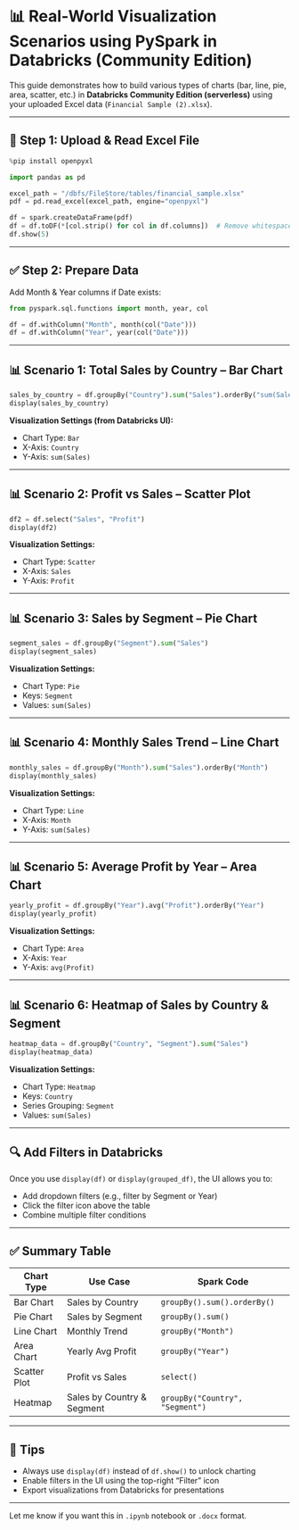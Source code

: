 
# 📊 Real-World Visualization Scenarios using PySpark in Databricks (Community Edition)

This guide demonstrates how to build various types of charts (bar, line, pie, area, scatter, etc.) in **Databricks Community Edition (serverless)** using your uploaded Excel data (`Financial Sample (2).xlsx`).

---

## 📁 Step 1: Upload & Read Excel File

```python
%pip install openpyxl
```

```python
import pandas as pd

excel_path = "/dbfs/FileStore/tables/financial_sample.xlsx"
pdf = pd.read_excel(excel_path, engine="openpyxl")
```

```python
df = spark.createDataFrame(pdf)
df = df.toDF(*[col.strip() for col in df.columns])  # Remove whitespace from column names
df.show(5)
```

---

## ✅ Step 2: Prepare Data

Add Month & Year columns if Date exists:

```python
from pyspark.sql.functions import month, year, col

df = df.withColumn("Month", month(col("Date")))
df = df.withColumn("Year", year(col("Date")))
```

---

## 📊 Scenario 1: Total Sales by Country – Bar Chart

```python
sales_by_country = df.groupBy("Country").sum("Sales").orderBy("sum(Sales)", ascending=False)
display(sales_by_country)
```

**Visualization Settings (from Databricks UI):**
- Chart Type: `Bar`
- X-Axis: `Country`
- Y-Axis: `sum(Sales)`

---

## 📊 Scenario 2: Profit vs Sales – Scatter Plot

```python
df2 = df.select("Sales", "Profit")
display(df2)
```

**Visualization Settings:**
- Chart Type: `Scatter`
- X-Axis: `Sales`
- Y-Axis: `Profit`

---

## 📊 Scenario 3: Sales by Segment – Pie Chart

```python
segment_sales = df.groupBy("Segment").sum("Sales")
display(segment_sales)
```

**Visualization Settings:**
- Chart Type: `Pie`
- Keys: `Segment`
- Values: `sum(Sales)`

---

## 📊 Scenario 4: Monthly Sales Trend – Line Chart

```python
monthly_sales = df.groupBy("Month").sum("Sales").orderBy("Month")
display(monthly_sales)
```

**Visualization Settings:**
- Chart Type: `Line`
- X-Axis: `Month`
- Y-Axis: `sum(Sales)`

---

## 📊 Scenario 5: Average Profit by Year – Area Chart

```python
yearly_profit = df.groupBy("Year").avg("Profit").orderBy("Year")
display(yearly_profit)
```

**Visualization Settings:**
- Chart Type: `Area`
- X-Axis: `Year`
- Y-Axis: `avg(Profit)`

---

## 📊 Scenario 6: Heatmap of Sales by Country & Segment

```python
heatmap_data = df.groupBy("Country", "Segment").sum("Sales")
display(heatmap_data)
```

**Visualization Settings:**
- Chart Type: `Heatmap`
- Keys: `Country`
- Series Grouping: `Segment`
- Values: `sum(Sales)`

---

## 🔍 Add Filters in Databricks

Once you use `display(df)` or `display(grouped_df)`, the UI allows you to:

- Add dropdown filters (e.g., filter by Segment or Year)
- Click the filter icon above the table
- Combine multiple filter conditions

---

## ✅ Summary Table

| Chart Type | Use Case | Spark Code |
|------------|----------|------------|
| Bar Chart | Sales by Country | `groupBy().sum().orderBy()` |
| Pie Chart | Sales by Segment | `groupBy().sum()` |
| Line Chart | Monthly Trend | `groupBy("Month")` |
| Area Chart | Yearly Avg Profit | `groupBy("Year")` |
| Scatter Plot | Profit vs Sales | `select()` |
| Heatmap | Sales by Country & Segment | `groupBy("Country", "Segment")` |

---

## 🚀 Tips
- Always use `display(df)` instead of `df.show()` to unlock charting
- Enable filters in the UI using the top-right “Filter” icon
- Export visualizations from Databricks for presentations

---

Let me know if you want this in `.ipynb` notebook or `.docx` format.
